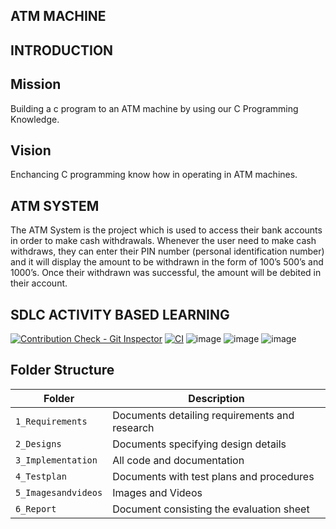## ATM MACHINE
## INTRODUCTION
## Mission
Building a c program to an ATM machine  by using our C Programming Knowledge.
## Vision
Enchancing C programming know how in operating in ATM machines.
## ATM SYSTEM
The ATM System is the project which is used to access their bank accounts in order to make cash withdrawals. 
Whenever the user need to make cash withdraws, they can enter their PIN number (personal identification number) and it will display the amount to be withdrawn in the form of 100’s 500’s and 1000’s. 
Once their withdrawn was successful, the amount will be debited in their account.
## SDLC ACTIVITY BASED LEARNING
[![Contribution Check - Git Inspector](https://github.com/navya50043/L-T-project/actions/workflows/Gitinspector.yml/badge.svg)](https://github.com/navya50043/L-T-project/actions/workflows/Gitinspector.yml)
[![CI](https://github.com/navya50043/L-T-project/actions/workflows/main.yml/badge.svg)](https://github.com/navya50043/L-T-project/actions/workflows/main.yml)
![image](https://user-images.githubusercontent.com/66767118/125390145-fa263a00-e3bf-11eb-8426-f1adcb752288.png)
![image](https://user-images.githubusercontent.com/66767118/125286989-08317780-e33a-11eb-961d-2b902b5c78c8.png)
![image](https://user-images.githubusercontent.com/66767118/125435713-10c3c11c-844a-41ad-bec7-ff9efd9ebb29.png)

## Folder Structure
Folder             | Description
-------------------| -----------------------------------------
`1_Requirements`   | Documents detailing requirements and research
`2_Designs`         | Documents specifying design details
`3_Implementation` | All code and documentation
`4_Testplan`      | Documents with test plans and procedures
`5_Imagesandvideos`   | Images and Videos 
`6_Report`   | Document consisting the evaluation sheet 
